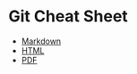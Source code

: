 Git Cheat Sheet
===============

* [Markdown](https://github.com/pixelbrackets/git_cheat_sheet/blob/master/git_cheat_sheet.md)
* [HTML](http://pixelbrackets.github.io/git_cheat_sheet/)
* [PDF](http://pixelbrackets.github.io/git_cheat_sheet/git_cheat_sheet.pdf)
